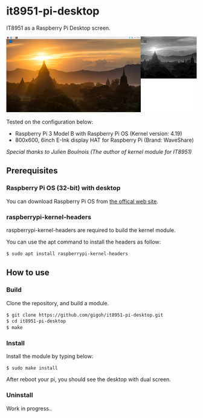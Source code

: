 # it8951-pi-desktop

IT8951 as a Raspberry Pi Desktop screen.

![Screenshot](screenshot.png)

Tested on the configuration below:
- Raspberry Pi 3 Model B with Raspberry Pi OS (Kernel version: 4.19)
- 800x600, 6inch E-Ink display HAT for Raspberry Pi (Brand: WaveShare)

*Special thanks to Julien Boulnois (The author of kernel module for IT8951)*

## Prerequisites

### Raspberry Pi OS (32-bit) with desktop

You can download Raspberry Pi OS from [the offical web site](https://www.raspberrypi.org/downloads/raspbian/).

### raspberrypi-kernel-headers

raspberrypi-kernel-headers are required to build the kernel module.

You can use the apt command to install the headers as follow:

```bash
$ sudo apt install raspberrypi-kernel-headers
```

## How to use

### Build

Clone the repository, and build a module.

```bash
$ git clone https://github.com/gigoh/it8951-pi-desktop.git
$ cd it8951-pi-desktop
$ make
```

### Install

Install the module by typing below:

```
$ sudo make install
```

After reboot your pi, you should see the desktop with dual screen.

### Uninstall

Work in progress..